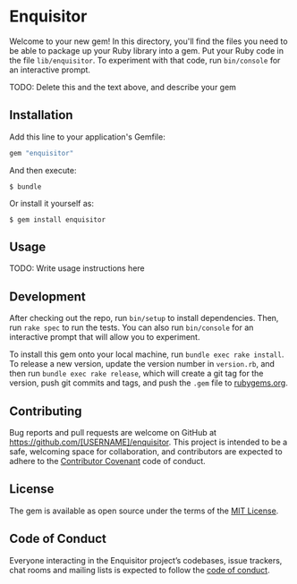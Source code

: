 # Enquisitor

Welcome to your new gem! In this directory, you'll find the files you need to be able to package up your Ruby library into a gem. Put your Ruby code in the file `lib/enquisitor`. To experiment with that code, run `bin/console` for an interactive prompt.

TODO: Delete this and the text above, and describe your gem

## Installation

Add this line to your application's Gemfile:

```ruby
gem "enquisitor"
```

And then execute:

    $ bundle

Or install it yourself as:

    $ gem install enquisitor

## Usage

TODO: Write usage instructions here

## Development

After checking out the repo, run `bin/setup` to install dependencies. Then, run `rake spec` to run the tests. You can also run `bin/console` for an interactive prompt that will allow you to experiment.

To install this gem onto your local machine, run `bundle exec rake install`. To release a new version, update the version number in `version.rb`, and then run `bundle exec rake release`, which will create a git tag for the version, push git commits and tags, and push the `.gem` file to [rubygems.org](https://rubygems.org).

## Contributing

Bug reports and pull requests are welcome on GitHub at https://github.com/[USERNAME]/enquisitor. This project is intended to be a safe, welcoming space for collaboration, and contributors are expected to adhere to the [Contributor Covenant](http://contributor-covenant.org) code of conduct.

## License

The gem is available as open source under the terms of the [MIT License](https://opensource.org/licenses/MIT).

## Code of Conduct

Everyone interacting in the Enquisitor project’s codebases, issue trackers, chat rooms and mailing lists is expected to follow the [code of conduct](https://github.com/[USERNAME]/enquisitor/blob/master/CODE_OF_CONDUCT.md).
